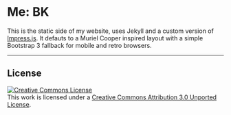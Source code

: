 # Me: BK

This is the static side of my website, uses Jekyll and a custom version of [Impress.js](https://github.com/phinity/impress.js). It defauts to a Muriel Cooper inspired layout with a simple Bootstrap 3 fallback for mobile and retro browsers. 

---

## License

<a rel="license" href="http://creativecommons.org/licenses/by/3.0/"><img alt="Creative Commons License" style="border-width:0" src="https://i.creativecommons.org/l/by/3.0/80x15.png" /></a><br />This work is licensed under a <a rel="license" href="http://creativecommons.org/licenses/by/3.0/">Creative Commons Attribution 3.0 Unported License</a>.

